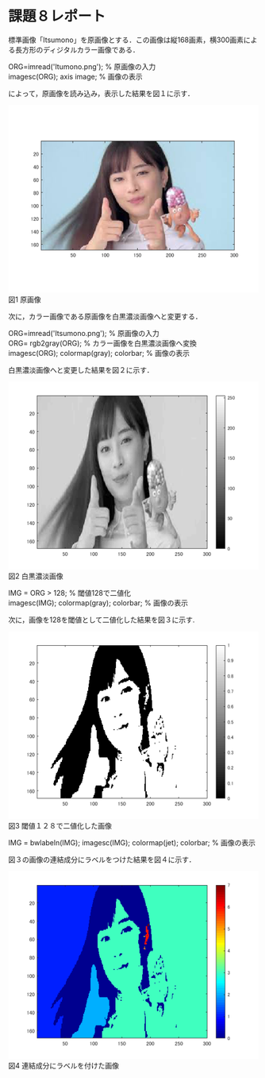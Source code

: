 # 課題８レポート

標準画像「Itsumono」を原画像とする．この画像は縦168画素，横300画素による長方形のディジタルカラー画像である．

ORG=imread('Itumono.png'); % 原画像の入力  
imagesc(ORG); axis image; % 画像の表示  

によって，原画像を読み込み，表示した結果を図１に示す．  

![原画像](https://github.com/bazefu/lecture_image_processing/blob/master/image/org_img.png?raw=true)  
図1 原画像  

次に，カラー画像である原画像を白黒濃淡画像へと変更する．  

ORG=imread('Itsumono.png'); % 原画像の入力  
ORG= rgb2gray(ORG); % カラー画像を白黒濃淡画像へ変換  
imagesc(ORG); colormap(gray); colorbar; % 画像の表示  

白黒濃淡画像へと変更した結果を図２に示す．  

![原画像](https://github.com/bazefu/lecture_image_processing/blob/master/image/kadai8_1.png?raw=true)  
図2 白黒濃淡画像  

IMG = ORG > 128; % 閾値128で二値化  
imagesc(IMG); colormap(gray); colorbar; % 画像の表示  

次に，画像を128を閾値として二値化した結果を図３に示す.  

![原画像](https://github.com/bazefu/lecture_image_processing/blob/master/image/kadai8_2.png?raw=true)  
図3 閾値１２８で二値化した画像  

IMG = bwlabeln(IMG);
imagesc(IMG); colormap(jet); colorbar; % 画像の表示

図３の画像の連結成分にラベルをつけた結果を図４に示す．  

![原画像](https://github.com/bazefu/lecture_image_processing/blob/master/image/kadai8_3.png?raw=true)  
図4 連結成分にラベルを付けた画像  

